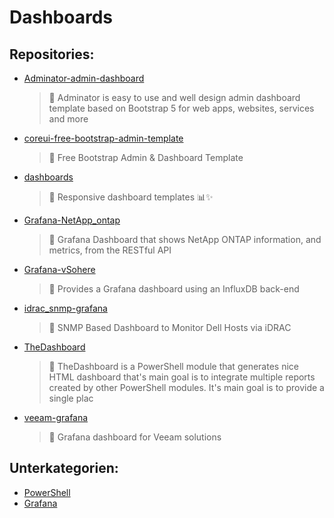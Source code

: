 # Dashboards

## Repositories:
- [Adminator-admin-dashboard]()
	> :memo: Adminator is easy to use and well design admin dashboard template based on Bootstrap 5 for web apps, websites, services and more
- [coreui-free-bootstrap-admin-template]()
	> :memo: Free Bootstrap Admin & Dashboard Template 
- [dashboards]()
	> :memo: Responsive dashboard templates 📊✨
- [Grafana-NetApp_ontap]()
	> :memo: Grafana Dashboard that shows NetApp ONTAP information, and metrics, from the RESTful API 
- [Grafana-vSohere]()
	> :memo: Provides a Grafana dashboard using an InfluxDB back-end
- [idrac_snmp-grafana]()
	> :memo: SNMP Based Dashboard to Monitor Dell Hosts via iDRAC
- [TheDashboard]()
	> :memo: TheDashboard is a PowerShell module that generates nice HTML dashboard that's main goal is to integrate multiple reports created by other PowerShell modules. It's main goal is to provide a single plac
- [veeam-grafana]()
	> :memo: Grafana dashboard for Veeam solutions

## Unterkategorien:
- [PowerShell](PowerShell)
- [Grafana](Grafana)

